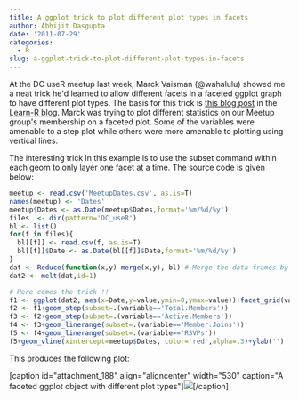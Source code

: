 ```yaml
---
title: A ggplot trick to plot different plot types in facets
author: Abhijit Dasgupta
date: '2011-07-29'
categories:
  - R
slug: a-ggplot-trick-to-plot-different-plot-types-in-facets
---
```


At the DC useR meetup last week, Marck Vaisman (@wahalulu) showed me a neat trick he'd learned to allow different facets in a faceted ggplot graph to have different plot types. The basis for this trick is [this blog post](http://learnr.wordpress.com/2009/05/18/ggplot2-three-variable-time-series-panel-chart/) in the [Learn-R blog](http://learnr.wordpress.com). Marck was trying to plot different statistics on our Meetup group's membership on a faceted plot. Some of the variables were amenable to a step plot while others were more amenable to plotting using vertical lines.

The interesting trick in this example is to use the subset command within each geom to only layer one facet at a time. The source code is given below:

````r
meetup <- read.csv('MeetupDates.csv', as.is=T)
names(meetup) <- 'Dates'
meetup$Dates <- as.Date(meetup$Dates,format='%m/%d/%y')
files  <- dir(pattern='DC_useR')
bl <- list()
for(f in files){
  bl[[f]] <- read.csv(f, as.is=T)
  bl[[f]]$Date <- as.Date(bl[[f]]$Date,format='%m/%d/%y')
}
dat <- Reduce(function(x,y) merge(x,y), bl) # Merge the data frames by Date
dat2 <- melt(dat,id=1)

# Here comes the trick !!
f1 <- ggplot(dat2, aes(x=Date,y=value,ymin=0,ymax=value))+facet_grid(variable~., scales='free')
f2 <- f1+geom_step(subset=.(variable=='Total.Members'))
f3 <- f2+geom_step(subset=.(variable=='Active.Members'))
f4 <- f3+geom_linerange(subset=.(variable=='Member.Joins'))
f5 <- f4+geom_linerange(subset=.(variable=='RSVPs'))
f5+geom_vline(xintercept=meetup$Dates, color='red',alpha=.3)+ylab('')

````

This produces the following plot:

[caption id="attachment_188" align="aligncenter" width="530" caption="A faceted ggplot object with different plot types"]![](http://statbandit.files.wordpress.com/2011/07/rplot01.png)[/caption]
